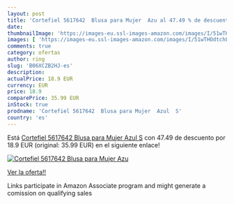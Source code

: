 ```yaml
---
layout: post
title: 'Cortefiel 5617642  Blusa para Mujer  Azu al 47.49 % de descuento'
date: 
thumbnailImage: 'https://images-eu.ssl-images-amazon.com/images/I/51wTHOdtchL._SL200_.jpg'
images: [ 'https://images-eu.ssl-images-amazon.com/images/I/51wTHOdtchL._SL200_.jpg' ]
comments: true
category: ofertas
author: ring
slug: 'B06XCZB2HJ-es'
description:
actualPrice: 18.9 EUR
currency: EUR
price: 18.9
comparePrice: 35.99 EUR
inStock: true
prodname: 'Cortefiel 5617642  Blusa para Mujer  Azul  S'
country: 'es'
---
```


Está [Cortefiel 5617642  Blusa para Mujer  Azul  S](https://www.amazon.es/dp/B06XCZB2HJ/?tag=tolees-21) con 47.49 de descuento por 18.9 EUR (original: 35.99 EUR) en el siguiente enlace!

[![Cortefiel 5617642  Blusa para Mujer  Azu](https://images-eu.ssl-images-amazon.com/images/I/51wTHOdtchL._SL200_.jpg)](https://www.amazon.es/dp/B06XCZB2HJ/?tag=tolees-21)

[Ver la oferta!!](https://www.amazon.es/dp/B06XCZB2HJ/?tag=tolees-21)

Links participate in Amazon Associate program and might generate a comission on qualifying sales


